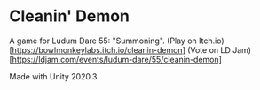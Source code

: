 # Cleanin' Demon
A game for Ludum Dare 55: "Summoning".
(Play on Itch.io)[https://bowlmonkeylabs.itch.io/cleanin-demon]
(Vote on LD Jam)[https://ldjam.com/events/ludum-dare/55/cleanin-demon]

Made with Unity 2020.3
